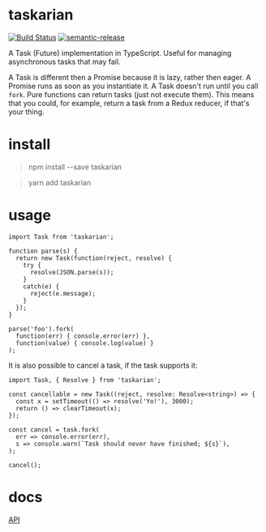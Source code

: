 # taskarian

[![Build Status](https://travis-ci.org/kofno/taskarian.svg?branch=master)](https://travis-ci.org/kofno/taskarian)
[![semantic-release](https://img.shields.io/badge/%20%20%F0%9F%93%A6%F0%9F%9A%80-semantic--release-e10079.svg?style=plastic)](https://github.com/semantic-release/semantic-release)

A Task (Future) implementation in TypeScript. Useful for managing asynchronous tasks
that may fail.

A Task is different then a Promise because it is lazy, rather then eager. A Promise
runs as soon as you instantiate it. A Task doesn't run until you call `fork`.
Pure functions can return tasks (just not execute them). This means that you
could, for example, return a task from a Redux reducer, if that's your thing.

# install

> npm install --save taskarian

> yarn add taskarian

# usage

    import Task from 'taskarian';

    function parse(s) {
      return new Task(function(reject, resolve) {
        try {
          resolve(JSON.parse(s));
        }
        catch(e) {
          reject(e.message);
        }
      });
    }

    parse('foo').fork(
      function(err) { console.error(err) },
      function(value) { console.log(value) }
    );

It is also possible to cancel a task, if the task supports it:

    import Task, { Resolve } from 'taskarian';

    const cancellable = new Task((reject, resolve: Resolve<string>) => {
      const x = setTimeout(() => resolve('Yo!'), 3000);
      return () => clearTimeout(x);
    });

    const cancel = task.fork(
      err => console.error(err),
      s => console.warn(`Task should never have finished; ${s}`),
    );

    cancel();

# docs

[API](https://kofno.github.io/taskarian)
